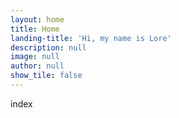```yaml
---
layout: home
title: Home
landing-title: 'Hi, my name is Lore'
description: null
image: null
author: null
show_tile: false
---
```

index
